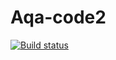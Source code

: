 # Aqa-code2
[![Build status](https://ci.appveyor.com/api/projects/status/hllf26bayn1bjxhy?svg=true)](https://ci.appveyor.com/project/SnezhanaMatveeva/aqa-code2)

